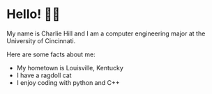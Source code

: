 # Hello! :wave::smiley:
My name is Charlie Hill and I am a computer engineering major at the University of Cincinnati.

Here are some facts about me:
- My hometown is Louisville, Kentucky
- I have a ragdoll cat
- I enjoy coding with python and C++

<!--

- 🔭 I’m currently working on ...
- 🌱 I’m currently learning ...
- 👯 I’m looking to collaborate on ...
- 🤔 I’m looking for help with ...
- 💬 Ask me about ...
- 📫 How to reach me: ...
- 😄 Pronouns: ...
- ⚡ Fun fact: ...
-->
